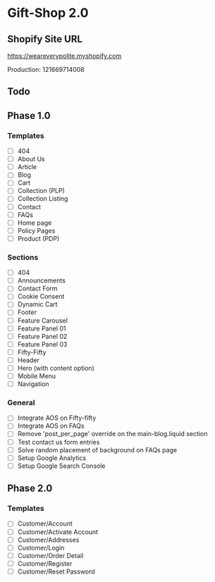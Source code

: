 # Gift-Shop 2.0

## Shopify Site URL
https://weareverypolite.myshopify.com

Production: 121669714008

## Todo
## Phase 1.0
### Templates
- [ ] 404
- [ ] About Us
- [ ] Article
- [ ] Blog
- [ ] Cart
- [ ] Collection (PLP)
- [ ] Collection Listing
- [ ] Contact
- [ ] FAQs
- [ ] Home page
- [ ] Policy Pages
- [ ] Product (PDP)

### Sections
- [ ] 404
- [ ] Announcements
- [ ] Contact Form
- [ ] Cookie Consent
- [ ] Dynamic Cart
- [ ] Footer
- [ ] Feature Carousel
- [ ] Feature Panel 01
- [ ] Feature Panel 02
- [ ] Feature Panel 03
- [ ] Fifty-Fifty
- [ ] Header
- [ ] Hero (with content option)
- [ ] Mobile Menu
- [ ] Navigation

### General
- [ ] Integrate AOS on Fifty-fifty
- [ ] Integrate AOS on FAQs
- [ ] Remove 'post_per_page' override on the main-blog.liquid section
- [ ] Test contact us form entries
- [ ] Solve random placement of background on FAQs page
- [ ] Setup Google Analytics
- [ ] Setup Google Search Console

## Phase 2.0
### Templates
- [ ] Customer/Account
- [ ] Customer/Activate Account
- [ ] Customer/Addresses
- [ ] Customer/Login
- [ ] Customer/Order Detail
- [ ] Customer/Register
- [ ] Customer/Reset Password

